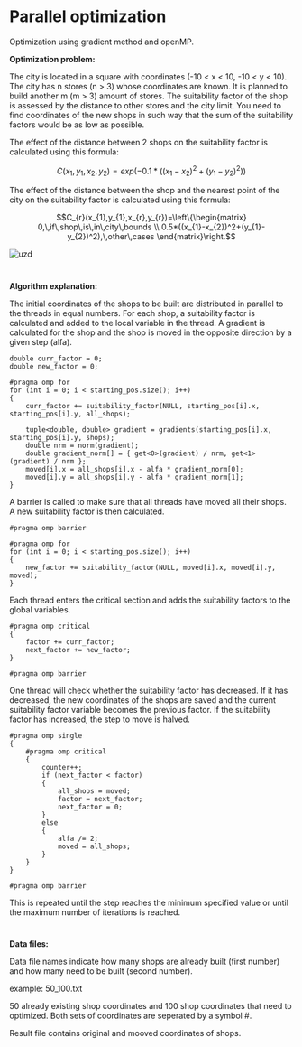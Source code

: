 # Parallel optimization

Optimization using gradient method and openMP.

**Optimization problem:**

The city is located in a square with coordinates (-10 < x < 10, -10 < y < 10). The city has n stores (n > 3) whose coordinates are known. It is planned to build another m (m > 3) amount of stores. The suitability factor of the shop is assessed by the distance to other stores and the city limit. You need to find coordinates of the new shops in such way that the sum of the suitability factors would be as low as possible.

The effect of the distance between 2 shops on the suitability factor is calculated using this formula:

```math
C(x_{1},y_{1},x_{2},y_{2})=exp(-0.1*((x_{1}-x_{2})^2+(y_{1}-y_{2})^2))
```
The effect of the distance between the shop and the nearest point of the city on the suitability factor is calculated using this formula:

```math
C_{r}(x_{1},y_{1},x_{r},y_{r})=\left\{\begin{matrix}
0,\,if\,shop\,is\,in\,city\,bounds
\\ 
0.5*((x_{1}-x_{2})^2+(y_{1}-y_{2})^2),\,other\,cases
\end{matrix}\right.
```

![uzd](https://user-images.githubusercontent.com/60033715/212542930-b2e9972e-da76-40c3-ae88-1a10f330ce3a.png)

#

**Algorithm explanation:**

The initial coordinates of the shops to be built are distributed in parallel to the threads in equal numbers. For each shop, a suitability factor is calculated and added to the local variable in the thread. A gradient is calculated for the shop and the shop is moved in the opposite direction by a given step (alfa).
```
double curr_factor = 0;
double new_factor = 0;

#pragma omp for
for (int i = 0; i < starting_pos.size(); i++)
{
	curr_factor += suitability_factor(NULL, starting_pos[i].x, starting_pos[i].y, all_shops);

	tuple<double, double> gradient = gradients(starting_pos[i].x, starting_pos[i].y, shops);
	double nrm = norm(gradient);
	double gradient_norm[] = { get<0>(gradient) / nrm, get<1>(gradient) / nrm };
	moved[i].x = all_shops[i].x - alfa * gradient_norm[0];
	moved[i].y = all_shops[i].y - alfa * gradient_norm[1];
}
```
A barrier is called to make sure that all threads have moved all their shops. A new suitability factor is then calculated.
```
#pragma omp barrier

#pragma omp for
for (int i = 0; i < starting_pos.size(); i++)
{
	new_factor += suitability_factor(NULL, moved[i].x, moved[i].y, moved);
}
```
Each thread enters the critical section and adds the suitability factors to the global variables.
```
#pragma omp critical
{
	factor += curr_factor;
	next_factor += new_factor;
}

#pragma omp barrier
```
One thread will check whether the suitability factor has decreased. If it has decreased, the new coordinates of the shops are saved and the current suitability factor variable becomes the previous factor. If the suitability factor has increased, the step to move is halved.
```
#pragma omp single
{
	#pragma omp critical
	{
		counter++;
		if (next_factor < factor)
		{
			all_shops = moved;
			factor = next_factor;
			next_factor = 0;
		}
		else
		{
			alfa /= 2;
			moved = all_shops;
		}
	}
}

#pragma omp barrier
```
This is repeated until the step reaches the minimum specified value or until the maximum number of iterations is reached.

#

**Data files:**

Data file names indicate how many shops are already built (first number) and how many need to be built (second number).

example: 
50_100.txt

50 already existing shop coordinates and 100 shop coordinates that need to optimized. Both sets of coordinates are seperated by a symbol #.

Result file contains original and mooved coordinates of shops.
